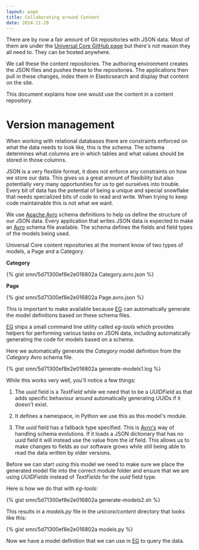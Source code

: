 ```yaml
---
layout: page
title: Collaborating around Content
date: 2014-11-20
---
```


There are by now a fair amount of Git repositories with JSON data. Most of
them are under the [Universal Core GitHub page][content-repos] but
there's not reason they all need to. They can be hosted anywhere.

We call these the content repositories. The authoring environment creates
the JSON files and pushes these to the repositories. The applications then
pull in these changes, index them in Elasticsearch and display that
content on the site.

This document explains how one would use the content in a content
repository.

# Version management

When working with relational databases there are constraints enforced on
what the data needs to look like, this is the schema. The schema determines
what columns are in which tables and what values should be stored in those
columns.

JSON is a very flexible format, it does not enforce any constraints on how
we store our data. This gives us a great amount of flexibility but also
potentially very many opportunities for us to get ourselves into trouble.
Every bit of data has the potential of being a unique and special
snowflake that needs specialized bits of code to read and write. When trying
to keep code maintainable this is not what we want.

We use [Apache Avro][avro] schema definitions to help us define the structure
of our JSON data. Every application that writes JSON data is expected to make
an [Avro][avro] schema file available. The schema defines the fields and
field types of the models being used.

Universal Core content repositories at the moment know of two types of models,
a Page and a Category.

**Category**

{% gist smn/5d71300ef8e2e016802a Category.avro.json %}

**Page**

{% gist smn/5d71300ef8e2e016802a Page.avro.json %}

This is important to make available because [EG][eg] can automatically
generate the model definitions based on these schema files.

[EG][eg] ships a small command line utility called *eg-tools* which
provides helpers for performing various tasks on JSON data, including
automatically generating the code for models based on a schema.

Here we automatically generate the *Category* model definition from the
*Category* Avro schema file.

{% gist smn/5d71300ef8e2e016802a generate-models1.log %}

While this works very well, you'll notice a few things:

1. The *uuid* field is a *TextField* while we need that to be a *UUIDField*
   as that adds specific behaviour around automatically generating UUIDs
   if it doesn't exist.

2. It defines a namespace, in Python we use this as this model's module.

3. The *uuid* field has a fallback type specified. This is [Avro's][avro]
   way of handling schema evolutions. If it loads a JSON dictionary that
   has no *uuid* field it will instead use the value from the *id* field.
   This allows us to make changes to fields as our software grows while
   still being able to read the data written by older versions.

Before we can start using this model we need to make sure we place the
generated model file into the correct module folder and ensure that we
are using *UUIDFields* instead of *TextFields* for the *uuid* field type.

Here is how we do that with *eg-tools*:

{% gist smn/5d71300ef8e2e016802a generate-models2.sh %}

This results in a *models.py* file in the *unicore/content* directory that
looks like this:

{% gist smn/5d71300ef8e2e016802a models.py %}

Now we have a model definition that we can use in [EG][eg] to query the data.


[content-repos]: https://github.com/universalcore/?query=unicore-cms-content
[avro]: http://avro.apache.org/docs/1.7.7/spec.html
[eg]: http://elastic-git.rtfd.org